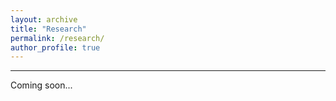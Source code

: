 ```yaml
---
layout: archive
title: "Research"
permalink: /research/
author_profile: true
---
```


---------------------------------------------------------------

Coming soon...


